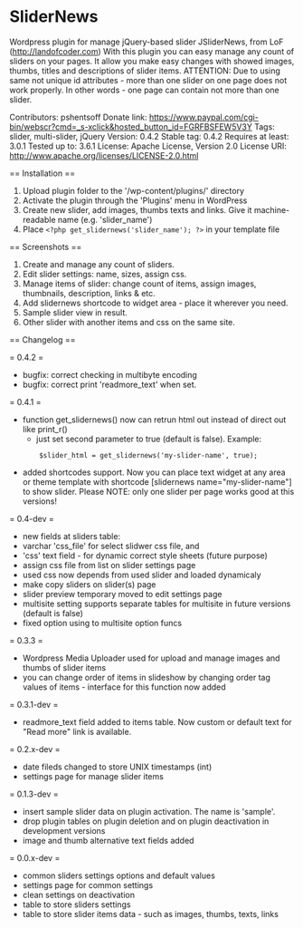 SliderNews
==========

Wordpress plugin for manage jQuery-based slider JSliderNews, from LoF (http://landofcoder.com)
With this plugin you can easy manage any count of sliders on your pages. It allow you make easy changes with showed images, thumbs, titles and descriptions of slider items.
ATTENTION: Due to using same not unique id attributes - more than one slider on one page does not work properly. In other words - one page can contain not more than one slider.

Contributors: pshentsoff
Donate link: https://www.paypal.com/cgi-bin/webscr?cmd=_s-xclick&hosted_button_id=FGRFBSFEW5V3Y
Tags: slider, multi-slider, jQuery
Version: 0.4.2
Stable tag: 0.4.2
Requires at least: 3.0.1
Tested up to: 3.6.1
License: Apache License, Version 2.0
License URI: http://www.apache.org/licenses/LICENSE-2.0.html

== Installation ==

1. Upload plugin folder to the '/wp-content/plugins/' directory
2. Activate the plugin through the 'Plugins' menu in WordPress
3. Create new slider, add images, thumbs texts and links. Give it machine-readable
name (e.g. 'slider_name')
4. Place `<?php get_slidernews('slider_name'); ?>` in your template file

== Screenshots ==

1. Create and manage any count of sliders.
2. Edit slider settings: name, sizes, assign css.
3. Manage items of slider: change count of items, assign images, thumbnails,
  description, links & etc.
4. Add slidernews shortcode to widget area - place it wherever you need.
5. Sample slider view in result.
6. Other slider with another items and css on the same site.

== Changelog ==

= 0.4.2 =

- bugfix: correct checking in multibyte encoding
- bugfix: correct print 'readmore_text' when set.

= 0.4.1 =

- function get_slidernews() now can retrun html out instead of direct out like print_r()
   - just set second parameter to true (default is false).
   Example:
    <code>
      $slider_html = get_slidernews('my-slider-name', true);
    </code>
- added shortcodes support. Now you can place text widget at any area or theme template
  with shortcode [slidernews name="my-slider-name"] to show slider.
  Please NOTE: only one slider per page works good at this versions!

= 0.4-dev =

- new fields at sliders table:
- varchar 'css_file' for select slidwer css file, and
- 'css' text field - for dynamic correct style sheets (future purpose)
- assign css file from list on slider settings page
- used css now depends from used slider and loaded dynamicaly
- make copy sliders on slider(s) page
- slider preview temporary moved to edit settings page
- multisite setting supports separate tables for multisite in future versions (default is false)
- fixed option using to multisite option funcs

= 0.3.3 =

- Wordpress Media Uploader used for upload and manage images and thumbs of slider items
- you can change order of items in slideshow by changing order tag values of items - interface for this function now added

= 0.3.1-dev =

- readmore_text field added to items table. Now custom or default text for "Read more" link is available.

= 0.2.x-dev =

- date fileds changed to store UNIX timestamps (int)
- settings page for manage slider items

= 0.1.3-dev =

- insert sample slider data on plugin activation. The name is 'sample'.
- drop plugin tables on plugin deletion and on plugin deactivation in development versions
- image and thumb alternative text fields added

= 0.0.x-dev =

- common sliders settings options and default values
- settings page for common settings
- clean settings on deactivation
- table to store sliders settings
- table to store slider items data - such as images, thumbs, texts, links

